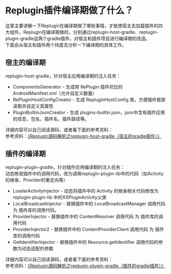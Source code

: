 # Replugin插件编译期做了什么？

这里主要讲解一下Replugin在编译期做了哪些事情，才能使宿主去加载插件的四大组件。Replugin在编译期做的，分别通过replugin-host-gradle、replugin-plugin-gradle这两个gradle插件，对宿主和插件项目进行编译期的改造。  
下面会从宿主和插件两个纬度去分析一下编译期的具体工作。
  
## 宿主的编译期

replugin-host-gradle，针对宿主应用编译期的注入任务：
* ComponentsGenerator - 生成带 RePlugin 插件坑位的 AndroidManifest.xml（允许自定义数量）
* RePluginHostConfigCreator - 生成 RepluginHostConfig 类，方便插件框架读取并自定义其属性
* PluginBuiltinJsonCreator - 生成 plugins-builtin.json，json中含有插件应用的信息，包名，插件名，插件路径等。  

详细内容可以自己阅读源码，或者看下面的参考资料：  
参考资料：[《Replugin源码解析之replugin-host-gradle（宿主的gradle插件）》](https://www.jianshu.com/p/ca3bda0800b6)

## 插件的编译期

replugin-plugin-gradle，针对插件应用编译期的注入任务：  
动态修改插件中的调用代码，改为调用replugin-plugin-lib中的代码（如Activity的继承、Provider的重定向等）
* LoaderActivityInjector - 动态将插件中的 Activity 的继承相关代码修改为 replugin-plugin-lib 中的XXPluginActivity父类
* LocalBroadcastInjector - 替换插件中的 LocalBroadcastManager 调用代码 为 插件库的调用代码。
* ProviderInjector - 替换插件中的 ContentResolver 调用代码 为 插件库的调用代码
* ProviderInjector2 - 替换插件中的 ContentProviderClient 调用代码 为 插件库的调用代码
* GetIdentifierInjector - 替换插件中的 Resource.getIdentifier 调用代码的参数为动态适配的参数

详细内容可以自己阅读源码，或者看下面的参考资料：  
参考资料：[《Replugin源码解析之replugin-plugin-gradle（插件的gradle插件）》](https://www.jianshu.com/p/a9b3aaba8e45)  
